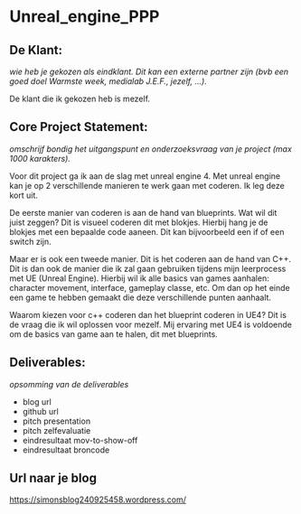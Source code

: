 # Unreal_engine_PPP

## De Klant: 
_wie heb je gekozen als eindklant. Dit kan een externe partner zijn (bvb een goed doel Warmste week, medialab J.E.F., jezelf, ...)._

De klant die ik gekozen heb is mezelf. 

## Core Project Statement: 
_omschrijf bondig het uitgangspunt en onderzoeksvraag van je project (max 1000 karakters)._

Voor dit project ga ik aan de slag met unreal engine 4. Met unreal engine kan je op 2 verschillende manieren te werk gaan met coderen. Ik leg deze kort uit. 

De eerste manier van coderen is aan de hand van blueprints. Wat wil dit juist zeggen? Dit is visueel coderen dit met blokjes. Hierbij hang je de blokjes met een bepaalde code aaneen. Dit kan bijvoorbeeld een if of een switch zijn.

Maar er is ook een tweede manier. Dit is het coderen aan de hand van C++. Dit is dan ook de manier die ik zal gaan gebruiken tijdens mijn leerprocess met UE (Unreal Engine). Hierbij wil ik alle basics van games aanhalen: character movement, interface, gameplay classe, etc. Om dan op het einde een game te hebben gemaakt die deze verschillende punten aanhaalt.

Waarom kiezen voor c++ coderen dan het blueprint coderen in UE4? Dit is de vraag die ik wil oplossen voor mezelf. Mij ervaring met UE4 is voldoende om de basics van game aan te halen, dit met blueprints.

## Deliverables: 
_opsomming van de deliverables_

- blog url
- github url
- pitch presentation
- pitch zelfevaluatie
- eindresultaat mov-to-show-off
- eindresultaat broncode

## Url naar je blog
https://simonsblog240925458.wordpress.com/
